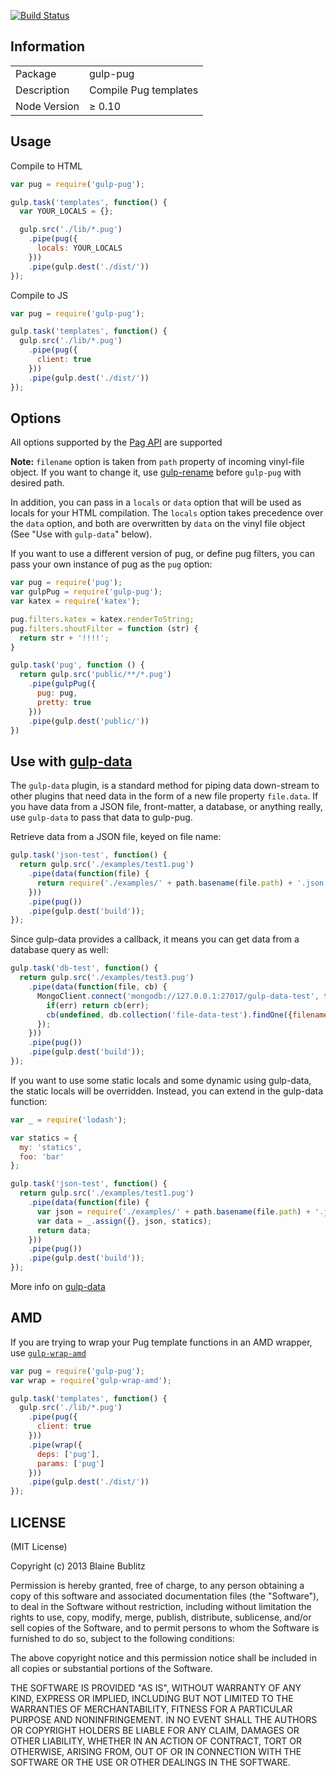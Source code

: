 [![Build Status](https://travis-ci.org/phated/gulp-jade.png?branch=master)](https://travis-ci.org/phated/gulp-jade)

## Information

<table>
<tr>
<td>Package</td><td>gulp-pug</td>
</tr>
<tr>
<td>Description</td>
<td>Compile Pug templates</td>
</tr>
<tr>
<td>Node Version</td>
<td>≥ 0.10</td>
</tr>
</table>

## Usage

Compile to HTML

```javascript
var pug = require('gulp-pug');

gulp.task('templates', function() {
  var YOUR_LOCALS = {};

  gulp.src('./lib/*.pug')
    .pipe(pug({
      locals: YOUR_LOCALS
    }))
    .pipe(gulp.dest('./dist/'))
});
```

Compile to JS

```javascript
var pug = require('gulp-pug');

gulp.task('templates', function() {
  gulp.src('./lib/*.pug')
    .pipe(pug({
      client: true
    }))
    .pipe(gulp.dest('./dist/'))
});
```

## Options

All options supported by the [Pag API](http://jade-lang.com/api/) are supported

__Note:__ `filename` option is taken from `path` property of incoming vinyl-file object. If you want to change it, use [gulp-rename](https://github.com/hparra/gulp-rename) before `gulp-pug` with desired path.

In addition, you can pass in a `locals` or `data` option that will be used as locals for your HTML compilation.  The `locals` option takes precedence over the `data` option, and both are overwritten by `data` on the vinyl file object (See "Use with `gulp-data`" below).

If you want to use a different version of pug, or define pug filters, you can pass your own instance of pug as the `pug` option:

```javascript
var pug = require('pug');
var gulpPug = require('gulp-pug');
var katex = require('katex');

pug.filters.katex = katex.renderToString;
pug.filters.shoutFilter = function (str) {
  return str + '!!!!';
}

gulp.task('pug', function () {
  return gulp.src('public/**/*.pug')
    .pipe(gulpPug({
      pug: pug,
      pretty: true
    }))
    .pipe(gulp.dest('public/'))
})
```

## Use with [gulp-data](https://www.npmjs.org/package/gulp-data)

The `gulp-data` plugin, is a standard method for piping data down-stream to other plugins that need data in the form of a new file property `file.data`. If you have data from a JSON file, front-matter, a database, or anything really, use `gulp-data` to pass that data to gulp-pug.

Retrieve data from a JSON file, keyed on file name:

```javascript
gulp.task('json-test', function() {
  return gulp.src('./examples/test1.pug')
    .pipe(data(function(file) {
      return require('./examples/' + path.basename(file.path) + '.json');
    }))
    .pipe(pug())
    .pipe(gulp.dest('build'));
});
```

Since gulp-data provides a callback, it means you can get data from a database query as well:

```javascript
gulp.task('db-test', function() {
  return gulp.src('./examples/test3.pug')
    .pipe(data(function(file, cb) {
      MongoClient.connect('mongodb://127.0.0.1:27017/gulp-data-test', function(err, db) {
        if(err) return cb(err);
        cb(undefined, db.collection('file-data-test').findOne({filename: path.basename(file.path)}));
      });
    }))
    .pipe(pug())
    .pipe(gulp.dest('build'));
});
```

If you want to use some static locals and some dynamic using gulp-data, the static locals will be overridden.
Instead, you can extend in the gulp-data function:

```javascript
var _ = require('lodash');

var statics = {
  my: 'statics',
  foo: 'bar'
};

gulp.task('json-test', function() {
  return gulp.src('./examples/test1.pug')
    .pipe(data(function(file) {
      var json = require('./examples/' + path.basename(file.path) + '.json');
      var data = _.assign({}, json, statics);
      return data;
    }))
    .pipe(pug())
    .pipe(gulp.dest('build'));
});
```

More info on [gulp-data](https://www.npmjs.org/package/gulp-data)

## AMD

If you are trying to wrap your Pug template functions in an AMD wrapper, use [`gulp-wrap-amd`](https://github.com/phated/gulp-wrap-amd)

```javascript
var pug = require('gulp-pug');
var wrap = require('gulp-wrap-amd');

gulp.task('templates', function() {
  gulp.src('./lib/*.pug')
    .pipe(pug({
      client: true
    }))
    .pipe(wrap({
      deps: ['pug'],
      params: ['pug']
    }))
    .pipe(gulp.dest('./dist/'))
});
```
## LICENSE

(MIT License)

Copyright (c) 2013 Blaine Bublitz

Permission is hereby granted, free of charge, to any person obtaining
a copy of this software and associated documentation files (the
"Software"), to deal in the Software without restriction, including
without limitation the rights to use, copy, modify, merge, publish,
distribute, sublicense, and/or sell copies of the Software, and to
permit persons to whom the Software is furnished to do so, subject to
the following conditions:

The above copyright notice and this permission notice shall be
included in all copies or substantial portions of the Software.

THE SOFTWARE IS PROVIDED "AS IS", WITHOUT WARRANTY OF ANY KIND,
EXPRESS OR IMPLIED, INCLUDING BUT NOT LIMITED TO THE WARRANTIES OF
MERCHANTABILITY, FITNESS FOR A PARTICULAR PURPOSE AND
NONINFRINGEMENT. IN NO EVENT SHALL THE AUTHORS OR COPYRIGHT HOLDERS BE
LIABLE FOR ANY CLAIM, DAMAGES OR OTHER LIABILITY, WHETHER IN AN ACTION
OF CONTRACT, TORT OR OTHERWISE, ARISING FROM, OUT OF OR IN CONNECTION
WITH THE SOFTWARE OR THE USE OR OTHER DEALINGS IN THE SOFTWARE.
